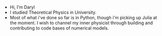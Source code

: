 - Hi, I’m Daryl
- I studied Theoretical Physics in University.  
- Most of what i've done so far is in Python, though i'm picking up Julia at the moment.
I wish to channel my inner physicist through building and contributing to code bases of numerical models.


<!---
mrdarylguy/mrdarylguy is a ✨ special ✨ repository because its `README.md` (this file) appears on your GitHub profile.
You can click the Preview link to take a look at your changes.
--->
